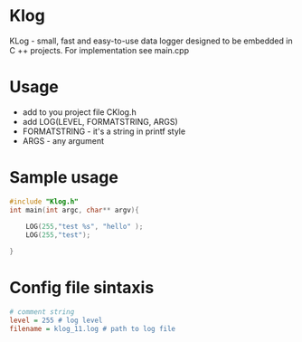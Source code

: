 Klog
====

KLog - small, fast and easy-to-use data logger designed to be embedded in C ++ projects. 
For implementation see main.cpp


Usage
=====

* add to you project file CKlog.h
* add LOG(LEVEL, FORMATSTRING, ARGS)
 * FORMATSTRING - it's a string in printf style
 * ARGS - any argument

Sample usage
============

```cpp
#include "Klog.h"
int main(int argc, char** argv){
  
	LOG(255,"test %s", "hello" );
	LOG(255,"test");

}

```
Config file sintaxis
====================

```cfg
# comment string
level = 255 # log level
filename = klog_11.log # path to log file
```







